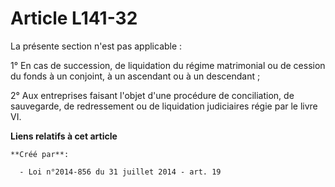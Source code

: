 # Article L141-32

La présente section n'est pas applicable : 

1° En cas de succession, de liquidation du régime matrimonial ou de cession du fonds à un conjoint, à un ascendant ou à un
descendant ; 

2° Aux entreprises faisant l'objet d'une procédure de conciliation, de sauvegarde, de redressement ou de liquidation
judiciaires régie par le livre VI.

**Liens relatifs à cet article**

	**Créé par**:

	  - Loi n°2014-856 du 31 juillet 2014 - art. 19
